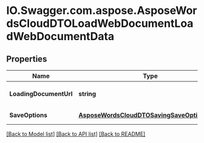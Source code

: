 # IO.Swagger.com.aspose.AsposeWordsCloudDTOLoadWebDocumentLoadWebDocumentData
## Properties

Name | Type | Description | Notes
------------ | ------------- | ------------- | -------------
**LoadingDocumentUrl** | **string** | Web document url | [optional] 
**SaveOptions** | [**AsposeWordsCloudDTOSavingSaveOptionsData**](AsposeWordsCloudDTOSavingSaveOptionsData.md) | Save options | [optional] 

[[Back to Model list]](../README.md#documentation-for-models) [[Back to API list]](../README.md#documentation-for-api-endpoints) [[Back to README]](../README.md)

